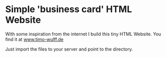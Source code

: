 # Simple 'business card' HTML Website

With some inspiration from the internet I build this tiny HTML Website.
You find it at www.timo-wulff.de

Just import the files to your server and point to the directory.
